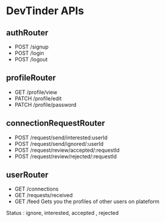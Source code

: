 # DevTinder APIs

## authRouter
- POST /signup
- POST /login
- POST /logout

## profileRouter
- GET /profile/view
- PATCH /profile/edit
- PATCH /profile/password

## connectionRequestRouter
- POST /request/send/interested:userId
- POST /request/send/ignored/:userId
- POST /request/review/accepted/:requestId
- POST /request/review/rejected/:requestId

## userRouter
- GET /connections
- GET /requests/received
- GET /feed Gets you the profiles of other users on plateform




Status : ignore, interested, accepted , rejected
